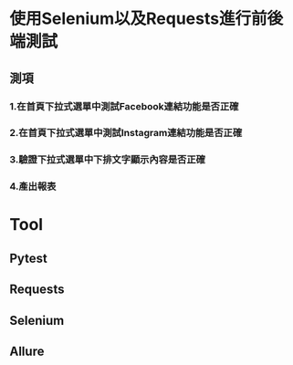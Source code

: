 # 使用Selenium以及Requests進行前後端測試
## 測項
### **1.在首頁下拉式選單中測試Facebook連結功能是否正確**
### **2.在首頁下拉式選單中測試Instagram連結功能是否正確**
### **3.驗證下拉式選單中下排文字顯示內容是否正確**
### 4.產出報表
#  
# Tool
## Pytest
## Requests
## Selenium
## Allure
